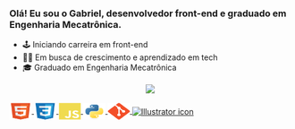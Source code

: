 ### Olá! Eu sou o Gabriel, desenvolvedor front-end e graduado em Engenharia Mecatrônica.

- 🕹️ Iniciando carreira em front-end
- 🧗‍♂️ Em busca de crescimento e aprendizado em tech
- 🎓 Graduado em Engenharia Mecatrônica

<div align="center" >
  <a href="https://github.com/gaeiki">
  <img align="center" height="180em" src="https://github-readme-stats.vercel.app/api?username=gaeiki&show_icons=true&theme=react&include_all_commits=true&count_private=false"/>
  <!--<img height="180em" src="https://github-readme-stats.vercel.app/api/top-langs/?username=gaeiki&layout=compact&langs_count=7&theme=react"/>-->
</div>

<div style="display: inline_block"><br>
  <img align="center" alt="HTML icon" height="30" width="40" src="https://raw.githubusercontent.com/devicons/devicon/master/icons/html5/html5-original.svg">
  <img align="center" alt="CSS icon" height="30" width="40" src="https://raw.githubusercontent.com/devicons/devicon/master/icons/css3/css3-original.svg">
  <img align="center" alt="Js icon" height="30" width="40" src="https://raw.githubusercontent.com/devicons/devicon/master/icons/javascript/javascript-plain.svg">
  <!--<img align="center" alt="Ts icon" height="30" width="40" src="https://raw.githubusercontent.com/devicons/devicon/master/icons/typescript/typescript-plain.svg">-->
  <!--<img align="center" alt="React icon" height="30" width="40" src="https://raw.githubusercontent.com/devicons/devicon/master/icons/react/react-original.svg">-->
  <img align="center" alt="Python icon" height="30" width="40" src="https://raw.githubusercontent.com/devicons/devicon/master/icons/python/python-original.svg">
  <img align="center" alt="Logo Gabi Git" height="30" width="40" src="https://raw.githubusercontent.com/devicons/devicon/1119b9f84c0290e0f0b38982099a2bd027a48bf1/icons/git/git-original.svg">
  <img align="center" alt="Illustrator icon" height="30" width="40"src="https://cdn.jsdelivr.net/gh/devicons/devicon/icons/illustrator/illustrator-plain.svg" />
          
  

<!--
**gaeiki/gaeiki** is a ✨ _special_ ✨ repository because its `README.md` (this file) appears on your GitHub profile.

Here are some ideas to get you started:

- 🔭 I’m currently working on ...
- 🌱 I’m currently learning ...
- 👯 I’m looking to collaborate on ...
- 🤔 I’m looking for help with ...
- 💬 Ask me about ...
- 📫 How to reach me: ...
- 😄 Pronouns: ...
- ⚡ Fun fact: ...
-->
